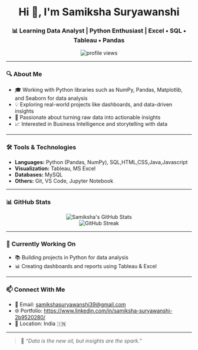 <h1 align="center">Hi 👋, I'm Samiksha Suryawanshi</h1>
<h3 align="center">📊 Learning Data Analyst | Python Enthusiast | Excel • SQL • Tableau • Pandas</h3>

<p align="center">
  <img src="https://komarev.com/ghpvc/?username=SamikshaSuryawanshi1911&label=Profile%20views&color=0e75b6&style=flat" alt="profile views" />
</p>

---

### 🔍 About Me

- 🎓 Working with Python libraries such as NumPy, Pandas, Matplotlib, and Seaborn for data analysis
- 💡 Exploring real-world projects like dashboards, and data-driven insights
- 🧠 Passionate about turning raw data into actionable insights
- 📈 Interested in Business Intelligence and storytelling with data

---

### 🛠️ Tools & Technologies

- **Languages:** Python (Pandas, NumPy), SQL,HTML,CSS,Java,Javascript  
- **Visualization:** Tableau, MS Excel  
- **Databases:** MySQL  
- **Others:** Git, VS Code, Jupyter Notebook  

---

### 📊 GitHub Stats

<p align="center">
  <img src="https://github-readme-stats.vercel.app/api?username=SamikshaSuryawanshi1911&show_icons=true&theme=chartreuse-dark" alt="Samiksha's GitHub Stats" />
  <br/>
  <img src="https://github-readme-streak-stats.herokuapp.com/?user=SamikshaSuryawanshi1911&theme=chartreuse-dark" alt="GitHub Streak" />
</p>

---

### 🧠 Currently Working On

- 📚 Building projects in Python for data analysis
- 📊 Creating dashboards and reports using Tableau & Excel

---

### 📫 Connect With Me

- 📧 Email: samikshasuryawanshi39@gmail.com
- 🌐 Portfolio: https://www.linkedin.com/in/samiksha-suryawanshi-2b9520280/
- 📍 Location: India 🇮🇳

---

> 🌟 _“Data is the new oil, but insights are the spark.”_


